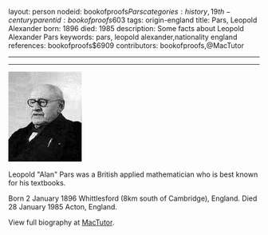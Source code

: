 layout: person
nodeid: bookofproofs$Pars
categories: history,19th-century
parentid: bookofproofs$603
tags: origin-england
title: Pars, Leopold Alexander
born: 1896
died: 1985
description: Some facts about Leopold Alexander Pars
keywords: pars, leopold alexander,nationality england
references: bookofproofs$6909
contributors: bookofproofs,@MacTutor

---


---

![Pars.jpg](https://github.com/bookofproofs/bookofproofs.github.io/blob/main/_sources/_assets/images/portraits/Pars.jpg?raw=true)

Leopold "Alan" Pars was a British applied mathematician who is best known for his textbooks.

Born 2 January 1896 Whittlesford (8km south of Cambridge), England. Died 28 January 1985 Acton, England.


View full biography at [MacTutor](https://mathshistory.st-andrews.ac.uk/Biographies/Pars/).